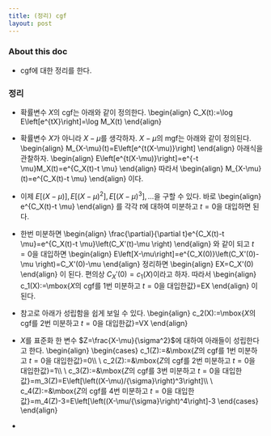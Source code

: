 ```yaml
---
title: (정리) cgf
layout: post
---
```


### About this doc

- cgf에 대한 정리를 한다. 

### 정리

- 확률변수 $X$의 cgf는 아래와 같이 정의한다. 
\begin{align}
C_X(t):=\log E\left[e^{tX}\right]=\log M_X(t)
\end{align}

- 확률변수 $X$가 아니라 $X-\mu$를 생각하자. $X-\mu$의 mgf는 아래와 같이 정의된다. 
\begin{align}
M_{X-\mu}(t)=E\left[e^{t(X-\mu)}\right]
\end{align}
아래식을 관찰하자. 
\begin{align}
E\left[e^{t(X-\mu)}\right]=e^{-t \mu}M_X(t)=e^{C_X(t)-t \mu}
\end{align}
따라서 
\begin{align}
M_{X-\mu}(t)=e^{C_X(t)-t \mu}
\end{align}
이다. 

- 이제 $E\big[(X-\mu)\big],E\big[(X-\mu)^2\big],E\big[(X-\mu)^3\big],\dots$을 구할 수 있다. 바로 
\begin{align}
e^{C_X(t)-t \mu}
\end{align}
를 각각 $t$에 대하여 미분하고 $t=0$을 대입하면 된다. 

- 한번 미분하면 
\begin{align}
\frac{\partial}{\partial t}e^{C_X(t)-t \mu}=e^{C_X(t)-t \mu}\left(C_X'(t)-\mu \right)
\end{align}
와 같이 되고 $t=0$을 대입하면 
\begin{align}
E\left[X-\mu\right]=e^{C_X(0)}\left(C_X'(0)-\mu \right)=C_X'(0)-\mu
\end{align}
정리하면 
\begin{align}
EX=C_X'(0)
\end{align}
이 된다. 편의상 $C_X'(0)=c_1(X)$이라고 하자. 따라서
\begin{align}
c_1(X):=\mbox{$X$의 cgf를 1번 미분하고 $t=0$을 대입한값}=EX
\end{align}
이 된다. 

- 참고로 아래가 성립함을 쉽게 보일 수 있다. 
\begin{align}
c_2(X):=\mbox{$X$의 cgf를 2번 미분하고 $t=0$을 대입한값}=VX
\end{align}

- $X$를 표준화 한 변수 $Z=\frac{X-\mu}{\sigma^2}$에 대하여 아래들이 성립한다고 한다. 
\begin{align}
\begin{cases}
c_1(Z):=&\mbox{$Z$의 cgf를 1번 미분하고 $t=0$을 대입한값}=0\\\\ \\
c_2(Z):=&\mbox{$Z$의 cgf를 2번 미분하고 $t=0$을 대입한값}=1\\\\ \\
c_3(Z):=&\mbox{$Z$의 cgf를 3번 미분하고 $t=0$을 대입한값}=m_3(Z)=E\left[\left((X-\mu)/{\sigma}\right)^3\right]\\\\ \\
c_4(Z):=&\mbox{$Z$의 cgf를 4번 미분하고 $t=0$을 대입한값}=m_4(Z)-3=E\left[\left((X-\mu/{\sigma}\right)^4\right]-3
\end{cases}
\end{align}

- 